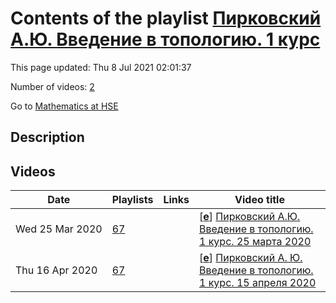# Contents of the playlist [Пирковский А.Ю. Введение в топологию. 1 курс](https://www.youtube.com/playlist?list=PLq3E5oubNNoA4LU3rv6fsEBVTV0zaT3SU)

This page updated: Thu 8 Jul 2021 02:01:37

Number of videos: [2](#videos)

Go to [Mathematics at HSE](../README.md)

## Description



## Videos

|Date|Playlists|Links|Video title|
|---|---|---|---|
| Wed&nbsp;25&nbsp;Mar&nbsp;2020 | [67](../playlists/67 "Пирковский А.Ю. Введение в топологию. 1 курс") |  | [[**e**](https://studio.youtube.com/video/cvfQpbPkknc/edit "Edit")] [Пирковский А.Ю. Введение в топологию. 1 курс. 25 марта 2020](https://www.youtube.com/watch?v=cvfQpbPkknc&list=PLq3E5oubNNoA4LU3rv6fsEBVTV0zaT3SU "Видеозапись 1-ая") |
| Thu&nbsp;16&nbsp;Apr&nbsp;2020 | [67](../playlists/67 "Пирковский А.Ю. Введение в топологию. 1 курс") |  | [[**e**](https://studio.youtube.com/video/KbTAVz6wUhA/edit "Edit")] [Пирковский А. Ю. Введение в топологию. 1 курс. 15 апреля 2020](https://www.youtube.com/watch?v=KbTAVz6wUhA&list=PLq3E5oubNNoA4LU3rv6fsEBVTV0zaT3SU) |
